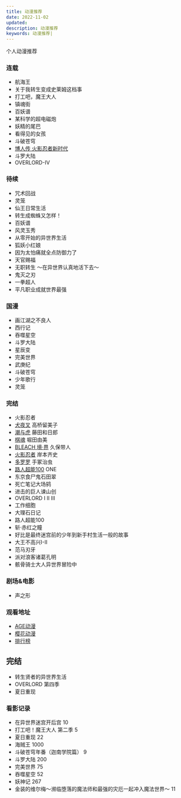 ```yaml
---
title: 动漫推荐
date: 2022-11-02
updated:
description: 动漫推荐
keywords: 动漫推荐|
---
```


个人动漫推荐

### 连载
- 航海王
- 关于我转生变成史莱姆这档事
- 打工吧，魔王大人
- 镇魂街
- 百妖谱
- 某科学的超电磁炮
- 妖精的尾巴
- 看得见的女孩
- 斗破苍穹
- [博人传 火影忍者新时代](https://www.agefans.vip/detail/20170172)
- 斗罗大陆
- OVERLORD-IV

### 待续

- 咒术回战
- 灵笼
- 仙王日常生活
- 转生成蜘蛛又怎样！
- 百妖谱
- 风灵玉秀
- 从零开始的异世界生活
- 狐妖小红娘
- 因为太怕痛就全点防御力了
- 天官赐福
- 无职转生 ～在异世界认真地活下去～
- 鬼灭之刃
- 一拳超人
- 平凡职业成就世界最强

### 国漫
- 画江湖之不良人
- 西行记
- 吞噬星空
- 斗罗大陆
- 星辰变
- 完美世界
- 武庚纪
- 斗破苍穹
- 少年歌行
- 灵笼


### 完结
- 火影忍者
- [犬夜叉](https://so.youku.com/search_video/q_犬夜叉?searchfrom=1) 高桥留美子
- [潮与虎](https://v.youku.com/v_show/id_XMTI3NjM2MjcyMA==.html?spm=a2h0c.8166622.PhoneSokuProgram_1.dtitle&s=58f52458197611e5b432) 藤田和日郎
- [棋魂](https://v.youku.com/v_show/id_XNjYxNDYyNDg0.html?spm=a2h0c.8166622.PhoneSokuProgram_1.dtitle&s=cc006556962411de83b1) 堀田由美
- [BLEACH 境·界](https://so.youku.com/search_video/q_BLEACH%20境·界?searchfrom=1) 久保带人
- [火影忍者](https://so.youku.com/search_video/q_火影忍者?searchfrom=1)  岸本齐史
- [多罗罗](https://www.bilibili.com/bangumi/play/ss26146/?from=search&seid=13207295107341604227) 手冢治虫
- [路人超能100](https://search.bilibili.com/bangumi?keyword=路人超能100) ONE
- 东京食尸鬼石田翠
- 死亡笔记大场鸫
- 进击的巨人谏山创
- OVERLORD I II III
- 工作细胞
- 大理石日记
- 路人超能100
- 斩·赤红之瞳
- 好比是最终迷宫前的少年到新手村生活一般的故事
- 大王不高兴I-II
- 范马刃牙
- 派对浪客诸葛孔明
- 骸骨骑士大人异世界冒险中


### 剧场&电影

- 声之形


### 观看地址

- [AGE动漫](https://www.agemys.cc/)
- [樱花动漫](http://www.yinghuacd.com/)
- [排行榜](https://www.agemys.cc/rank)


## 完结
- 转生贤者的异世界生活
- OVERLORD 第四季
- 夏日重现

### 看影记录

- 在异世界迷宫开后宫 10
- 打工吧！魔王大人 第二季 5
- 夏日重现 22
- 海贼王 1000
- 斗破苍穹年番（迦南学院篇） 9
- 斗罗大陆 200
- 完美世界 75
- 吞噬星空 52
- 妖神记 267
- 金装的维尔梅～濒临堕落的魔法师和最强的灾厄一起冲入魔法世界～ 11